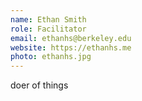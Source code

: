 ```yaml
---
name: Ethan Smith
role: Facilitator
email: ethanhs@berkeley.edu
website: https://ethanhs.me
photo: ethanhs.jpg
---
```


doer of things
